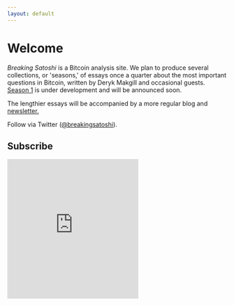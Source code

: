 ```yaml
---
layout: default
---
```


# Welcome

*Breaking Satoshi* is a Bitcoin analysis site. We plan to produce several collections, or 'seasons,' of essays once a quarter about the most important questions in Bitcoin, written by Deryk Makgill and occasional guests. [Season 1](/season-1) is under development and will be announced soon.

The lengthier essays will be accompanied by a more regular blog and [newsletter.](https://breakingsatoshi.substack.com/)

Follow via Twitter ([@breakingsatoshi](https://twitter.com/breakingsatoshi)).

## Subscribe

<iframe max-width="480" height="320" src="https://breakingsatoshi.substack.com/embed" frameborder="0" scrolling="no"></iframe>
